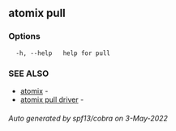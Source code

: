 ## atomix pull



### Options

```
  -h, --help   help for pull
```

### SEE ALSO

* [atomix](atomix.md)	 - 
* [atomix pull driver](atomix_pull_driver.md)	 - 

###### Auto generated by spf13/cobra on 3-May-2022
